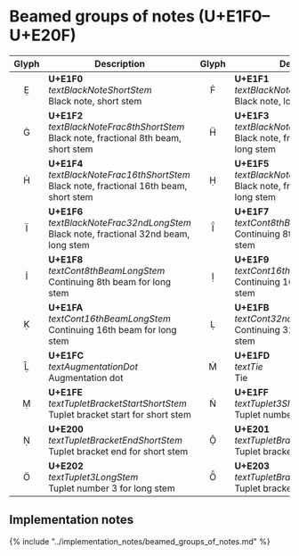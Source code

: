 Beamed groups of notes (U+E1F0–U+E20F)
======================================

| **Glyph** | **Description** | **Glyph** | **Description**
| :-------: | --------------- | :-------: | ---------------
|<span class="bravura_large">&#xe1f0;</span> | **U+E1F0**<br/>*textBlackNoteShortStem*<br/>Black note, short stem | <span class="bravura_large">&#xe1f1;</span> | **U+E1F1**<br/>*textBlackNoteLongStem*<br/>Black note, long stem
|<span class="bravura_large">&#xe1f2;</span> | **U+E1F2**<br/>*textBlackNoteFrac8thShortStem*<br/>Black note, fractional 8th beam, short stem | <span class="bravura_large">&#xe1f3;</span> | **U+E1F3**<br/>*textBlackNoteFrac8thLongStem*<br/>Black note, fractional 8th beam, long stem
|<span class="bravura_large">&#xe1f4;</span> | **U+E1F4**<br/>*textBlackNoteFrac16thShortStem*<br/>Black note, fractional 16th beam, short stem | <span class="bravura_large">&#xe1f5;</span> | **U+E1F5**<br/>*textBlackNoteFrac16thLongStem*<br/>Black note, fractional 16th beam, long stem
|<span class="bravura_large">&#xe1f6;</span> | **U+E1F6**<br/>*textBlackNoteFrac32ndLongStem*<br/>Black note, fractional 32nd beam, long stem | <span class="bravura_large">&#xe1f7;</span> | **U+E1F7**<br/>*textCont8thBeamShortStem*<br/>Continuing 8th beam for short stem
|<span class="bravura_large">&#xe1f8;</span> | **U+E1F8**<br/>*textCont8thBeamLongStem*<br/>Continuing 8th beam for long stem | <span class="bravura_large">&#xe1f9;</span> | **U+E1F9**<br/>*textCont16thBeamShortStem*<br/>Continuing 16th beam for short stem
|<span class="bravura_large">&#xe1fa;</span> | **U+E1FA**<br/>*textCont16thBeamLongStem*<br/>Continuing 16th beam for long stem | <span class="bravura_large">&#xe1fb;</span> | **U+E1FB**<br/>*textCont32ndBeamLongStem*<br/>Continuing 32nd beam for long stem
|<span class="bravura_large">&#xe1fc;</span> | **U+E1FC**<br/>*textAugmentationDot*<br/>Augmentation dot | <span class="bravura_large">&#xe1fd;</span> | **U+E1FD**<br/>*textTie*<br/>Tie
|<span class="bravura_large">&#xe1fe;</span> | **U+E1FE**<br/>*textTupletBracketStartShortStem*<br/>Tuplet bracket start for short stem | <span class="bravura_large">&#xe1ff;</span> | **U+E1FF**<br/>*textTuplet3ShortStem*<br/>Tuplet number 3 for short stem
|<span class="bravura_large">&#xe200;</span> | **U+E200**<br/>*textTupletBracketEndShortStem*<br/>Tuplet bracket end for short stem | <span class="bravura_large">&#xe201;</span> | **U+E201**<br/>*textTupletBracketStartLongStem*<br/>Tuplet bracket start for long stem
|<span class="bravura_large">&#xe202;</span> | **U+E202**<br/>*textTuplet3LongStem*<br/>Tuplet number 3 for long stem | <span class="bravura_large">&#xe203;</span> | **U+E203**<br/>*textTupletBracketEndLongStem*<br/>Tuplet bracket end for long stem

Implementation notes
---------------------

{% include "../implementation_notes/beamed_groups_of_notes.md" %}